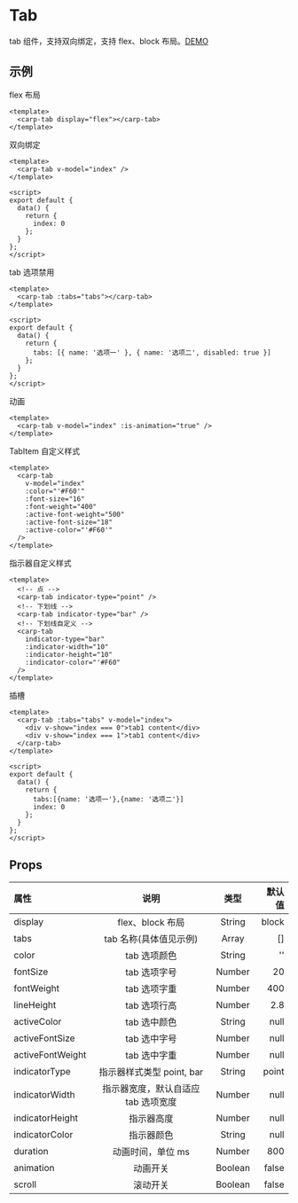 # Tab

tab 组件，支持双向绑定，支持 flex、block 布局。[DEMO](/examples/tab.html)

## 示例

<device :site="'/carp-ui/examples/tab.html'"></device>

flex 布局

```vue
<template>
  <carp-tab display="flex"></carp-tab>
</template>
```

双向绑定

```vue
<template>
  <carp-tab v-model="index" />
</template>

<script>
export default {
  data() {
    return {
      index: 0
    };
  }
};
</script>
```

tab 选项禁用

```vue
<template>
  <carp-tab :tabs="tabs"></carp-tab>
</template>

<script>
export default {
  data() {
    return {
      tabs: [{ name: '选项一' }, { name: '选项二', disabled: true }]
    };
  }
};
</script>
```

动画

```vue
<template>
  <carp-tab v-model="index" :is-animation="true" />
</template>
```

TabItem 自定义样式

```vue
<template>
  <carp-tab
    v-model="index"
    :color="'#F60'"
    :font-size="16"
    :font-weight="400"
    :active-font-weight="500"
    :active-font-size="18"
    :active-color="'#F60'"
  />
</template>
```

指示器自定义样式

```vue
<template>
  <!-- 点 -->
  <carp-tab indicator-type="point" />
  <!-- 下划线 -->
  <carp-tab indicator-type="bar" />
  <!-- 下划线自定义 -->
  <carp-tab
    indicator-type="bar"
    :indicator-width="10"
    :indicator-height="10"
    :indicator-color="'#F60"
  />
</template>
```

插槽

```vue
<template>
  <carp-tab :tabs="tabs" v-model="index">
    <div v-show="index === 0">tab1 content</div>
    <div v-show="index === 1">tab1 content</div>
  </carp-tab>
</template>

<script>
export default {
  data() {
    return {
      tabs:[{name: '选项一'},{name: '选项二'}]
      index: 0
    };
  }
};
</script>
```

## Props

| 属性             |                说明                 |  类型   | 默认值 |
| :--------------- | :---------------------------------: | :-----: | -----: |
| display          |          flex、block 布局           | String  |  block |
| tabs             |       tab 名称(具体值见示例)        |  Array  |     [] |
| color            |            tab 选项颜色             | String  |     '' |
| fontSize         |            tab 选项字号             | Number  |     20 |
| fontWeight       |            tab 选项字重             | Number  |    400 |
| lineHeight       |            tab 选项行高             | Number  |    2.8 |
| activeColor      |            tab 选中颜色             | String  |   null |
| activeFontSize   |            tab 选中字号             | Number  |   null |
| activeFontWeight |            tab 选中字重             | Number  |   null |
| indicatorType    |      指示器样式类型 point, bar      | String  |  point |
| indicatorWidth   | 指示器宽度，默认自适应 tab 选项宽度 | Number  |   null |
| indicatorHeight  |             指示器高度              | Number  |   null |
| indicatorColor   |             指示器颜色              | String  |   null |
| duration         |          动画时间，单位 ms          | Number  |    800 |
| animation        |              动画开关               | Boolean |  false |
| scroll           |              滚动开关               | Boolean |  false |
